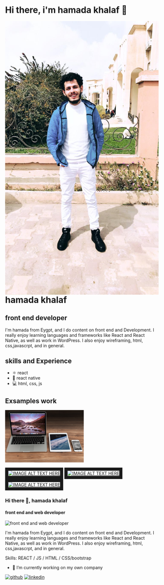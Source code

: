 #  Hi there, i'm hamada khalaf 👋

<img align="left" src="https://github.com/hamada-khalaf/hamada-khalaf/blob/main/WhatsApp%20Image%202022-04-29%20at%204.22.39%20AM.jpeg" width="500" />

#  hamada khalaf
## front end developer 
I'm hamada from Eygpt, and I do content on front end and Development. I really enjoy learning languages and frameworks like React and React Native, as well as work in WordPress. I also enjoy wireframing, html, css,javascrpt, and in general.

## skills and Experience
* ⚛️ react
* 📱 react native
* 💻 html, css, js

## Exsamples work
<img src="https://github.com/hamada-khalaf/hamada-khalaf/blob/main/pexels-pixabay-4158.jpg" width="256"/>

<a href="https://www.youtube.com/watch?v=fRDh_cYxnks&t=20s
" target="_blank"><img src="https://i.ytimg.com/vi/fRDh_cYxnks/hqdefault.jpg?sqp=-oaymwEcCPYBEIoBSFXyq4qpAw4IARUAAIhCGAFwAcABBg==&rs=AOn4CLBJrIPct8tGonItGGos0XzDVn25wA" 
alt="IMAGE ALT TEXT HERE" width="240" height="180" border="10" /></a>
<a href="https://www.youtube.com/watch?v=UFItZp0Uo8M
" target="_blank"><img src="https://i.ytimg.com/vi/UFItZp0Uo8M/hqdefault.jpg?sqp=-oaymwEcCPYBEIoBSFXyq4qpAw4IARUAAIhCGAFwAcABBg==&rs=AOn4CLBnAsuRCEXNKRE8M6reednrQFODNQ" 
alt="IMAGE ALT TEXT HERE" width="240" height="180" border="10" /></a>
<a href="https://www.youtube.com/watch?v=Fm5AYgDj-OA&t=2s
" target="_blank"><img src="https://i.ytimg.com/vi/Fm5AYgDj-OA/hqdefault.jpg?sqp=-oaymwEcCPYBEIoBSFXyq4qpAw4IARUAAIhCGAFwAcABBg==&rs=AOn4CLA6c_Fns4ZEKj6xziE7_NNj0huI_Q" 
alt="IMAGE ALT TEXT HERE" width="240" height="180" border="10" /></a>

### Hi there 👋, hamada khalaf
#### front end and web developer
![front end and web developer](https://media-exp1.licdn.com/dms/image/C5603AQH9HRIZLAYMbA/profile-displayphoto-shrink_200_200/0/1643908867776?e=1657152000&v=beta&t=NHvsc76fv4rly1uRV4W0xgqBulOS4ZCu2kCjZ-LjaN4)

I'm hamada from Eygpt, and I do content on front end and Development. I really enjoy learning languages and frameworks like React and React Native, as well as work in WordPress. I also enjoy wireframing, html, css,javascrpt, and in general.

Skills:  REACT / JS / HTML / CSS/bootstrap

- 🔭 I’m currently working on my own company 


[<img src='https://cdn.jsdelivr.net/npm/simple-icons@3.0.1/icons/github.svg' alt='github' height='40'>](https://github.com/https://github.com/hamada-khalaf)  [<img src='https://cdn.jsdelivr.net/npm/simple-icons@3.0.1/icons/linkedin.svg' alt='linkedin' height='40'>](https://www.linkedin.com/in/https://www.linkedin.com/in/hamada-khalaf-7090091b1//)  

  

